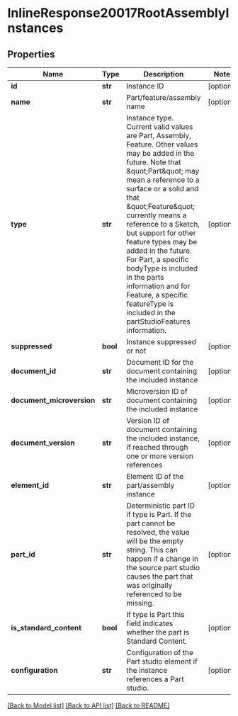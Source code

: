 # InlineResponse20017RootAssemblyInstances

## Properties
Name | Type | Description | Notes
------------ | ------------- | ------------- | -------------
**id** | **str** | Instance ID | [optional] 
**name** | **str** | Part/feature/assembly name | [optional] 
**type** | **str** | Instance type. Current valid values are Part,             Assembly, Feature. Other values may be added in the future. Note that \&quot;Part\&quot; may mean a reference to             a surface or a solid and that \&quot;Feature\&quot; currently means a reference to a Sketch, but support for             other feature types may be added in the future. For Part, a specific bodyType is included in the             parts information and for Feature, a specific featureType is included in the partStudioFeatures             information. | [optional] 
**suppressed** | **bool** | Instance suppressed or not | [optional] 
**document_id** | **str** | Document ID for the document containing the             included instance | [optional] 
**document_microversion** | **str** | Microversion ID of document             containing the included instance | [optional] 
**document_version** | **str** | Version ID of document containing the             included instance, if reached through one or more version references | [optional] 
**element_id** | **str** | Element ID of the part/assembly instance | [optional] 
**part_id** | **str** | Deterministic part ID if type is Part. If the             part cannot be resolved, the value will be the empty string. This can happen if a change in the             source part studio causes the part that was originally referenced to be missing. | [optional] 
**is_standard_content** | **bool** | If type is Part this field             indicates whether the part is Standard Content. | [optional] 
**configuration** | **str** | Configuration of the Part studio element                    if the instance references a Part studio. | [optional] 

[[Back to Model list]](../README.md#documentation-for-models) [[Back to API list]](../README.md#documentation-for-api-endpoints) [[Back to README]](../README.md)


